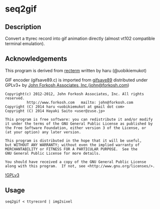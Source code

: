 seq2gif
=======

Description
------------

Convert a ttyrec record into gif animation directly
(almost vt102 compatible terminal emulation).


Acknowledgements
----------------

This program is derived from [recterm](https://github.com/uobikiemukot/recterm)
written by haru <uobikiemukot at gmail dot com> (@uobikiemukot)

GIF encoder (gifsave89.c) is imported from [gifsave89](http://www.forkosh.com/gifsave90.html)
distributed under GPLv3+ by [John Forkosh Associates, Inc.](http://www.forkosh.com)(john@forkosh.com)

    Copyright(c) 2012-2012, John Forkosh Associates, Inc. All rights reserved.
              http://www.forkosh.com   mailto: john@forkosh.com
    Copyright (C) 2014 haru <uobikiemukot at gmail dot com>
    Copyright (C) 2014 Hayaki Saito <user@zuse.jp>
   
    This program is free software: you can redistribute it and/or modify
    it under the terms of the GNU General Public License as published by
    the Free Software Foundation, either version 3 of the License, or
    (at your option) any later version.
   
    This program is distributed in the hope that it will be useful,
    but WITHOUT ANY WARRANTY; without even the implied warranty of
    MERCHANTABILITY or FITNESS FOR A PARTICULAR PURPOSE.  See the
    GNU General Public License for more details.
   
    You should have received a copy of the GNU General Public License
    along with this program.  If not, see <http://www.gnu.org/licenses/>.

[!GPLv3](https://raw.githubusercontent.com/saitoha/seq2gif/master/images/gplv3.png)

Usage
-----

```
seq2gif < ttyrecord | img2sixel
```

